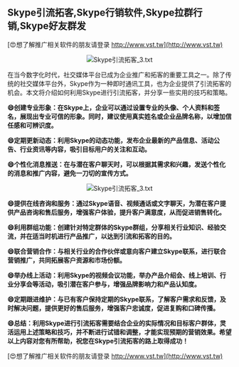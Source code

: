 ## **Skype引流拓客,Skype行销软件,Skype拉群行销,Skype好友群发**

[😍想了解推广相关软件的朋友请登录 http://www.vst.tw](http://www.vst.tw)

 <center><img src="https://vst.tw/MP4/tuiguang/png/6.png" alt="Skype引流拓客_3.txt"></center>

在当今数字化时代，社交媒体平台已成为企业推广和拓客的重要工具之一。除了传统的社交媒体平台外，Skype作为一种即时通讯工具，也为企业提供了引流拓客的机会。本文将介绍如何利用Skype进行引流拓客，并分享一些实用的技巧和策略。

**😄创建专业形象：在Skype上，企业可以通过设置专业的头像、个人资料和签名，展现出专业可信的形象。同时，建议使用真实姓名或企业品牌名称，以增加信任感和可辨识度。**

**😄定期更新动态：利用Skype的动态功能，发布企业最新的产品信息、活动公告、行业资讯等内容，吸引目标用户的关注和互动。**

**😄个性化消息推送：在与潜在客户聊天时，可以根据其需求和兴趣，发送个性化的消息和推广内容，避免一刀切的宣传方式。**

 <center><img src="https://vst.tw/MP4/tuiguang/png/5.png" alt="Skype引流拓客_3.txt"></center>

**😄提供在线咨询和服务：通过Skype语音、视频通话或文字聊天，为潜在客户提供产品咨询和售后服务，增强客户体验，提升客户满意度，从而促进销售转化。**

**😄利用群组功能：创建针对特定群体的Skype群组，分享相关行业知识、经验交流，并在适当时机进行产品推广，以达到引流和拓客的目的。**

**😄联合营销合作：与相关行业的合作伙伴或意向客户建立Skype联系，进行联合营销推广，共同拓展客户资源和市场份额。**

**😄举办线上活动：利用Skype的视频会议功能，举办产品介绍会、线上培训、行业分享会等活动，吸引潜在客户参与，增强品牌影响力和产品认知度。**

**😄定期跟进维护：与已有客户保持定期的Skype联系，了解客户需求和反馈，及时解决问题，提供更好的售后服务，增强客户忠诚度，促进复购和口碑传播。**

**😄总结：利用Skype进行引流拓客需要结合企业的实际情况和目标客户群体，灵活运用上述策略和技巧，并不断进行试错和调整，才能实现预期的营销效果。希望以上内容对您有所帮助，祝您在Skype引流拓客的路上取得成功！**

[😍想了解推广相关软件的朋友请登录 http://www.vst.tw](http://www.vst.tw)



